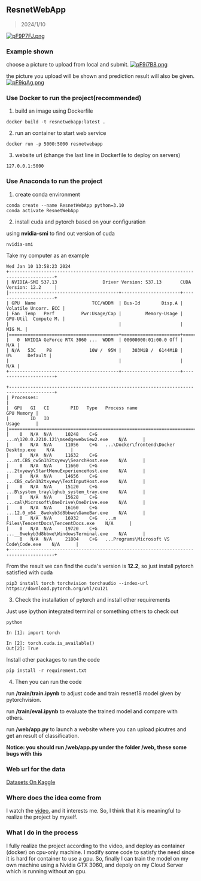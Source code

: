 ## ResnetWebApp

> 2024/1/10

[![pF9P7FJ.png](https://s11.ax1x.com/2024/01/10/pF9P7FJ.png)](https://imgse.com/i/pF9P7FJ)

### Example shown

choose a picture to upload from local and submit.
[![pF9i7B8.png](https://s11.ax1x.com/2024/01/10/pF9i7B8.png)](https://imgse.com/i/pF9i7B8)

the picture you upload will be shown and prediction result will also be given.
[![pF9iqAg.png](https://s11.ax1x.com/2024/01/10/pF9iqAg.png)](https://imgse.com/i/pF9iqAg)

### Use Docker to run the project(recommended)

1. build an image using Dockerfile
```shell
docker build -t resnetwebapp:latest .
```

2. run an container to start web service
```shell
docker run -p 5000:5000 resnetwebapp
```

3. website url (change the last line in Dockerfile to deploy on servers)

```shell
127.0.0.1:5000
```

### Use Anaconda to run the project

1. create conda environment

```shell
conda create --name ResnetWebApp python=3.10
conda activate ResnetWebApp
```

2. install cuda and pytorch based on your configuration

using **nvidia-smi** to find out version of cuda

```shell
nvidia-smi
```

Take my computer as an example

```shell
Wed Jan 10 13:58:23 2024
+---------------------------------------------------------------------------------------+
| NVIDIA-SMI 537.13                 Driver Version: 537.13       CUDA Version: 12.2     |
|-----------------------------------------+----------------------+----------------------+
| GPU  Name                     TCC/WDDM  | Bus-Id        Disp.A | Volatile Uncorr. ECC |
| Fan  Temp   Perf          Pwr:Usage/Cap |         Memory-Usage | GPU-Util  Compute M. |
|                                         |                      |               MIG M. |
|=========================================+======================+======================|
|   0  NVIDIA GeForce RTX 3060 ...  WDDM  | 00000000:01:00.0 Off |                  N/A |
| N/A   53C    P8              10W /  95W |    303MiB /  6144MiB |      0%      Default |
|                                         |                      |                  N/A |
+-----------------------------------------+----------------------+----------------------+

+---------------------------------------------------------------------------------------+
| Processes:                                                                            |
|  GPU   GI   CI        PID   Type   Process name                            GPU Memory |
|        ID   ID                                                             Usage      |
|=======================================================================================|
|    0   N/A  N/A     10248    C+G   ...n\120.0.2210.121\msedgewebview2.exe    N/A      |
|    0   N/A  N/A     11056    C+G   ...\Docker\frontend\Docker Desktop.exe    N/A      |
|    0   N/A  N/A     11632    C+G   ...nt.CBS_cw5n1h2txyewy\SearchHost.exe    N/A      |
|    0   N/A  N/A     11660    C+G   ...2txyewy\StartMenuExperienceHost.exe    N/A      |
|    0   N/A  N/A     14656    C+G   ...CBS_cw5n1h2txyewy\TextInputHost.exe    N/A      |
|    0   N/A  N/A     15120    C+G   ...B\system_tray\lghub_system_tray.exe    N/A      |
|    0   N/A  N/A     15628    C+G   ...cal\Microsoft\OneDrive\OneDrive.exe    N/A      |
|    0   N/A  N/A     16160    C+G   ...12.0_x64__8wekyb3d8bbwe\GameBar.exe    N/A      |
|    0   N/A  N/A     16932    C+G   ...m Files\TencentDocs\TencentDocs.exe    N/A      |
|    0   N/A  N/A     19720    C+G   ...__8wekyb3d8bbwe\WindowsTerminal.exe    N/A      |
|    0   N/A  N/A     21804    C+G   ...Programs\Microsoft VS Code\Code.exe    N/A      |
+---------------------------------------------------------------------------------------+
```

From the result we can find the cuda's version is **12.2**, so just install pytorch satisfied with cuda

```shell
pip3 install torch torchvision torchaudio --index-url https://download.pytorch.org/whl/cu121
```

3. Check the installation of pytorch and install other requirements
    
Just use ipython integrated terminal or something others to check out

```shell
python

In [1]: import torch

In [2]: torch.cuda.is_available()
Out[2]: True
```

Install other packages to run the code

```shell
pip install -r requirement.txt
```

4. Then you can run the code

run **/train/train.ipynb** to adjust code and train resnet18 model given by pytorchvision.

run **/train/eval.ipynb** to evaluate the trained model and compare with others.

run **/web/app.py** to launch a website where you can upload picutres and get an result of classification.

**Notice: you should run /web/app.py under the folder /web, these some bugs with this**

###  Web url for the data
[Datasets On Kaggle](https://www.kaggle.com/datasets/sharumaan/semimages-299x299)

### Where does the idea come from
I watch the [video](https://www.bilibili.com/video/BV1Tb4y1j7iY/), and it interests me.
So, I think that it is meaningful to realize the project by myself.

### What I do in the process
I fully realize the project according to the video, and deploy as container (docker) on cpu-only machine.
I modify some code to satisfy the need since it is hard for container to use a gpu.
So, finally I can train the model on my own machine using a Nvidia GTX 3060, and depoly on my Cloud Server which is running without an gpu.